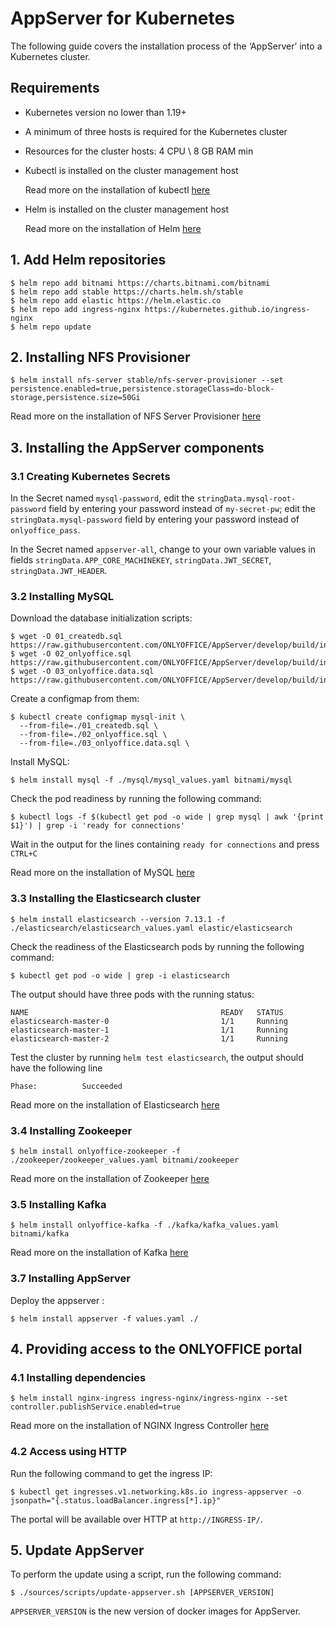 # AppServer for Kubernetes
The following guide covers the installation process of the ‘AppServer’ into a Kubernetes cluster.

## Requirements
  - Kubernetes version no lower than 1.19+
  - A minimum of three hosts is required for the Kubernetes cluster
  - Resources for the cluster hosts: 4 CPU \ 8 GB RAM min
  - Kubectl is installed on the cluster management host

    Read more on the installation of kubectl [here](https://kubernetes.io/docs/tasks/tools/install-kubectl/)
  - Helm is installed on the cluster management host
    
    Read more on the installation of Helm [here](https://helm.sh/docs/intro/install/)

## 1. Add Helm repositories
```
$ helm repo add bitnami https://charts.bitnami.com/bitnami
$ helm repo add stable https://charts.helm.sh/stable
$ helm repo add elastic https://helm.elastic.co
$ helm repo add ingress-nginx https://kubernetes.github.io/ingress-nginx
$ helm repo update
```

## 2. Installing NFS Provisioner
```
$ helm install nfs-server stable/nfs-server-provisioner --set persistence.enabled=true,persistence.storageClass=do-block-storage,persistence.size=50Gi
```
Read more on the installation of NFS Server Provisioner [here](https://github.com/helm/charts/tree/master/stable/nfs-server-provisioner)

## 3. Installing the AppServer components

### 3.1 Creating Kubernetes Secrets
In the Secret named `mysql-password`, edit the `stringData.mysql-root-password` field by entering your password instead of `my-secret-pw`;
edit the `stringData.mysql-password` field by entering your password instead of `onlyoffice_pass`.

In the Secret named `appserver-all`, change to your own variable values in fields `stringData.APP_CORE_MACHINEKEY`, `stringData.JWT_SECRET`, `stringData.JWT_HEADER`.

### 3.2 Installing MySQL
Download the database initialization scripts:
```
$ wget -O 01_createdb.sql https://raw.githubusercontent.com/ONLYOFFICE/AppServer/develop/build/install/docker/config/createdb.sql
$ wget -O 02_onlyoffice.sql https://raw.githubusercontent.com/ONLYOFFICE/AppServer/develop/build/install/docker/config/onlyoffice.sql
$ wget -O 03_onlyoffice.data.sql https://raw.githubusercontent.com/ONLYOFFICE/AppServer/develop/build/install/docker/config/onlyoffice.data.sql
```

Create a configmap from them:
```
$ kubectl create configmap mysql-init \
  --from-file=./01_createdb.sql \
  --from-file=./02_onlyoffice.sql \
  --from-file=./03_onlyoffice.data.sql \
```
Install MySQL:
```
$ helm install mysql -f ./mysql/mysql_values.yaml bitnami/mysql
```

Check the pod readiness by running the following command:
```
$ kubectl logs -f $(kubectl get pod -o wide | grep mysql | awk '{print $1}') | grep -i 'ready for connections'
```
Wait in the output for the lines containing `ready for connections` and press `CTRL+C`

Read more on the installation of MySQL [here](https://github.com/bitnami/charts/tree/master/bitnami/mysql)

### 3.3 Installing the Elasticsearch cluster
```
$ helm install elasticsearch --version 7.13.1 -f ./elasticsearch/elasticsearch_values.yaml elastic/elasticsearch
```
Check the readiness of the Elasticsearch pods by running the following command:
```
$ kubectl get pod -o wide | grep -i elasticsearch
```
The output should have three pods with the running status:
```
NAME                                           READY   STATUS    
elasticsearch-master-0                         1/1     Running   
elasticsearch-master-1                         1/1     Running   
elasticsearch-master-2                         1/1     Running   
```
Test the cluster by running `helm test elasticsearch`, the output should have the following line
```
Phase:          Succeeded
```
Read more on the installation of Elasticsearch [here](https://github.com/elastic/helm-charts/tree/master/elasticsearch)

### 3.4 Installing Zookeeper
```
$ helm install onlyoffice-zookeeper -f ./zookeeper/zookeeper_values.yaml bitnami/zookeeper
```
Read more on the installation of Zookeeper [here](https://github.com/bitnami/charts/tree/master/bitnami/zookeeper)

### 3.5 Installing Kafka
```
$ helm install onlyoffice-kafka -f ./kafka/kafka_values.yaml bitnami/kafka
```
Read more on the installation of Kafka [here](https://github.com/bitnami/charts/tree/master/bitnami/kafka)

### 3.7 Installing AppServer
Deploy the appserver :
```
$ helm install appserver -f values.yaml ./
```

## 4. Providing access to the ONLYOFFICE portal

### 4.1 Installing dependencies
```
$ helm install nginx-ingress ingress-nginx/ingress-nginx --set controller.publishService.enabled=true
```
Read more on the installation of NGINX Ingress Controller [here](https://github.com/kubernetes/ingress-nginx/tree/master/charts/ingress-nginx)

### 4.2 Access using HTTP
Run the following command to get the ingress IP:
```
$ kubectl get ingresses.v1.networking.k8s.io ingress-appserver -o jsonpath="{.status.loadBalancer.ingress[*].ip}"
```
The portal will be available over HTTP at `http://INGRESS-IP/`.

## 5. Update AppServer

To perform the update using a script, run the following command:
```
$ ./sources/scripts/update-appserver.sh [APPSERVER_VERSION]
```
`APPSERVER_VERSION` is the new version of docker images for AppServer.
